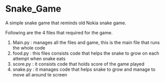# Snake_Game
A simple snake game that reminds old Nokia snake game.

Following are the 4 files that required for the game.

  1. Main.py : manages all the files and game, this is the main file that runs the whole code
  2. food.py : this files consists code that helps the snake to grow on each attempt when snake eats
  3. score.py : it consists code that holds score of the game played
  4. snake.py : it manages code that helps snake to grow and manage to move all around te screen
